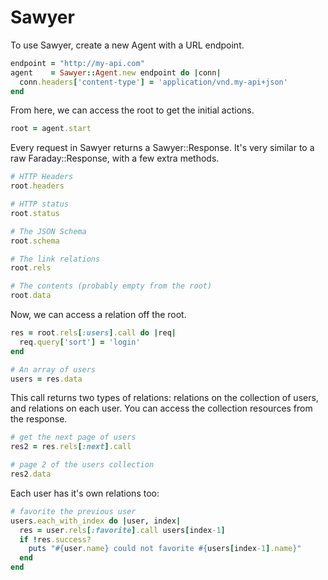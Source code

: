 # Sawyer

To use Sawyer, create a new Agent with a URL endpoint.

```ruby
endpoint = "http://my-api.com"
agent    = Sawyer::Agent.new endpoint do |conn|
  conn.headers['content-type'] = 'application/vnd.my-api+json'
end
```

From here, we can access the root to get the initial actions.

```ruby
root = agent.start
```

Every request in Sawyer returns a Sawyer::Response.  It's very similar
to a raw Faraday::Response, with a few extra methods.

```ruby
# HTTP Headers
root.headers

# HTTP status
root.status

# The JSON Schema
root.schema

# The link relations
root.rels

# The contents (probably empty from the root)
root.data
```

Now, we can access a relation off the root.

```ruby
res = root.rels[:users].call do |req|
  req.query['sort'] = 'login'
end

# An array of users
users = res.data
```

This call returns two types of relations: relations on the collection of
users, and relations on each user.  You can access the collection
resources from the response.

```ruby
# get the next page of users
res2 = res.rels[:next].call

# page 2 of the users collection
res2.data
```

Each user has it's own relations too:

```ruby
# favorite the previous user
users.each_with_index do |user, index|
  res = user.rels[:favorite].call users[index-1]
  if !res.success?
    puts "#{user.name} could not favorite #{users[index-1].name}"
  end
end
```


